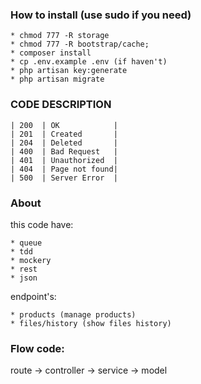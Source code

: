 ### How to install (use sudo if you need)
```
* chmod 777 -R storage
* chmod 777 -R bootstrap/cache;
* composer install
* cp .env.example .env (if haven't)
* php artisan key:generate
* php artisan migrate
```

### CODE DESCRIPTION
````
| 200  | OK            | 
| 201  | Created       | 
| 204  | Deleted       | 
| 400  | Bad Request   | 
| 401  | Unauthorized  |
| 404  | Page not found|
| 500  | Server Error  |
````

### About
this code have:
````
* queue
* tdd
* mockery
* rest
* json
````
endpoint's:
````
* products (manage products)
* files/history (show files history)
````
### Flow code:
route -> controller -> service -> model